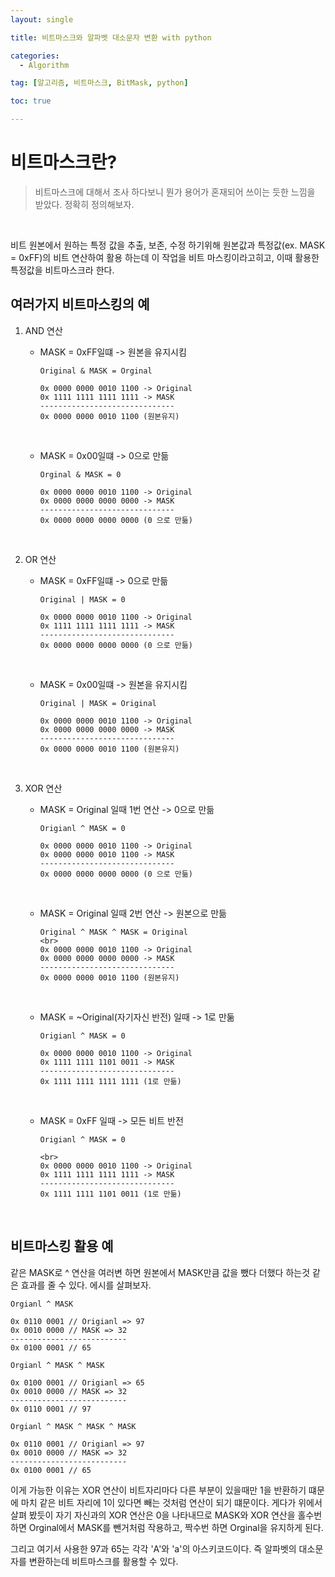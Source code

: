 ```yaml
---
layout: single

title: 비트마스크와 알파벳 대소문자 변환 with python

categories:
  - Algorithm

tag: [알고리즘, 비트마스크, BitMask, python]

toc: true

---
```


# 비트마스크란?   

>비트마스크에 대해서 조사 하다보니 뭔가 용어가 혼재되어 쓰이는 듯한 느낌을 받았다. 정확히 정의해보자.   

<br>   

비트 원본에서 원하는 특정 값을 추출, 보존, 수정 하기위해 원본값과 특정값(ex. MASK = 0xFF)의 비트 연산하여 활용 하는데 이 작업을 비트 마스킹이라고히고, 이때 활용한 특정값을 비트마스크라 한다.  

## 여러가지 비트마스킹의 예
1. AND 연산  
    + MASK = 0xFF일떄 -> 원본을 유지시킴   

        ```
        Original & MASK = Orginal  

        0x 0000 0000 0010 1100 -> Original
        0x 1111 1111 1111 1111 -> MASK
        ------------------------------
        0x 0000 0000 0010 1100 (원본유지)   
        ```
        <br>
   + MASK = 0x00일떄 -> 0으로 만듦    
       ```   
       Orginal & MASK = 0
       
       0x 0000 0000 0010 1100 -> Original
       0x 0000 0000 0000 0000 -> MASK
       ------------------------------
       0x 0000 0000 0000 0000 (0 으로 만듦)
       ```
       <br>

2. OR 연산  
    + MASK = 0xFF일떄 -> 0으로 만듦     
        ```
        Original | MASK = 0   

        0x 0000 0000 0010 1100 -> Original
        0x 1111 1111 1111 1111 -> MASK
        ------------------------------
        0x 0000 0000 0000 0000 (0 으로 만듦)
        ```
        <br>   

   + MASK = 0x00일떄 -> 원본을 유지시킴    
        ```
       Original | MASK = Original
       
       0x 0000 0000 0010 1100 -> Original
       0x 0000 0000 0000 0000 -> MASK
       ------------------------------
       0x 0000 0000 0010 1100 (원본유지)  
       ```
       <br>

3. XOR 연산   
   + MASK = Original 일때 1번 연산 -> 0으로 만듦     
        ```
       Origianl ^ MASK = 0    
       
       0x 0000 0000 0010 1100 -> Original
       0x 0000 0000 0010 1100 -> MASK
       ------------------------------
       0x 0000 0000 0000 0000 (0 으로 만듦)
       ```

       <br>
   + MASK = Original 일때 2번 연산 -> 원본으로 만듦   
        ```
       Original ^ MASK ^ MASK = Original   
       <br>
       0x 0000 0000 0010 1100 -> Original
       0x 0000 0000 0000 0000 -> MASK
       ------------------------------
       0x 0000 0000 0010 1100 (원본유지)
       ```
       <br>

   + MASK = ~Original(자기자신 반전) 일때 -> 1로 만둚     
        ```
       Origianl ^ MASK = 0    

       0x 0000 0000 0010 1100 -> Original
       0x 1111 1111 1101 0011 -> MASK
       ------------------------------
       0x 1111 1111 1111 1111 (1로 만듦)
       ```

       <br>

   + MASK = 0xFF 일때 -> 모든 비트 반전   
        ```
       Origianl ^ MASK = 0    

       <br>
       0x 0000 0000 0010 1100 -> Original
       0x 1111 1111 1111 1111 -> MASK
       ------------------------------
       0x 1111 1111 1101 0011 (1로 만듦)
        ```
       <br>






## 비트마스킹 활용 예
같은 MASK로 ^ 연산을 여러변 하면 원본에서 MASK만큼 값을 뺐다 더했다 하는것 같은 효과를 줄 수 있다. 에시를 살펴보자.   
``` 
Orgianl ^ MASK

0x 0110 0001 // Origianl => 97
0x 0010 0000 // MASK => 32
--------------------------
0x 0100 0001 // 65
```
``` 
Orgianl ^ MASK ^ MASK

0x 0100 0001 // Origianl => 65
0x 0010 0000 // MASK => 32
--------------------------
0x 0110 0001 // 97
```
``` 
Orgianl ^ MASK ^ MASK ^ MASK

0x 0110 0001 // Origianl => 97
0x 0010 0000 // MASK => 32
--------------------------
0x 0100 0001 // 65
```

이게 가능한 이유는 XOR 연산이 비트자리마다 다른 부분이 있을때만 1을 반환하기 떄문에 마치 같은 비트 자리에 1이 있다면 빼는 것처럼 연산이 되기 떄문이다. 게다가 위에서 살펴 봤듯이 자기 자신과의 XOR 연산은 0을 나타내므로 MASK와 XOR 연산을 홀수번 하면 Orginal에서 MASK를 뺀거처럼 작용하고, 짝수번 하면 Orginal을 유지하게 된다.  
  
그리고 여기서 사용한 97과 65는 각각 'A'와 'a'의 아스키코드이다. 즉 알파벳의 대소문자를 변환하는데 비트마스크를 활용할 수 있다.